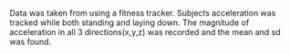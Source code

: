 Data was taken from using a fitness tracker.
Subjects acceleration was tracked while both standing and laying down. 
The magnitude of acceleration in all 3 directions(x,y,z) was recorded and the mean and sd was found.
